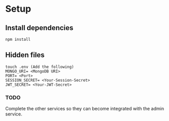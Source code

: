 # Setup

## Install dependencies
```text
npm install
```

## Hidden files
```text
touch .env (Add the following)
MONGO_URI= <MongoDB URI>
PORT= <Port>
SESSION_SECRET= <Your-Session-Secret>
JWT_SECRET= <Your-JWT-Secret>

```

### TODO
Complete the other services so they can become integrated with the admin service.